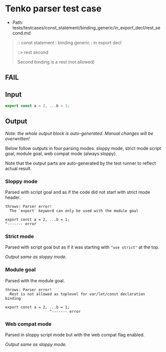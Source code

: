 # Tenko parser test case

- Path: tests/testcases/const_statement/binding_generic/in_export_decl/rest_second.md

> :: const statement : binding generic : in export decl
>
> ::> rest second
>
> Second binding is a rest (not allowed)
>
> 

## FAIL

## Input

`````js
export const a = 2, ...b = 1;
`````

## Output

_Note: the whole output block is auto-generated. Manual changes will be overwritten!_

Below follow outputs in four parsing modes: sloppy mode, strict mode script goal, module goal, web compat mode (always sloppy).

Note that the output parts are auto-generated by the test runner to reflect actual result.

### Sloppy mode

Parsed with script goal and as if the code did not start with strict mode header.

`````
throws: Parser error!
  The `export` keyword can only be used with the module goal

export const a = 2, ...b = 1;
^------- error
`````

### Strict mode

Parsed with script goal but as if it was starting with `"use strict"` at the top.

_Output same as sloppy mode._

### Module goal

Parsed with the module goal.

`````
throws: Parser error!
  Rest is not allowed as toplevel for var/let/const declaration binding

export const a = 2, ...b = 1;
                    ^------- error
`````


### Web compat mode

Parsed in sloppy script mode but with the web compat flag enabled.

_Output same as sloppy mode._
